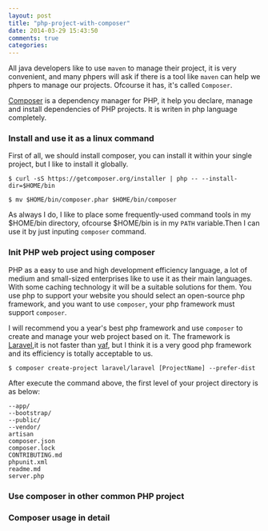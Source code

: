 ```yaml
---
layout: post
title: "php-project-with-composer"
date: 2014-03-29 15:43:50
comments: true
categories: 
---
```


All java developers like to use `maven` to manage their project, it is very convenient, and many phpers will
ask if there is a tool like `maven` can help we phpers to manage our projects. Ofcourse it has, it's called
`Composer`.

[Composer](http://getcomposer.org) is a dependency manager for PHP, it help you declare, manage and install
dependencies of PHP projects. It is writen in php language completely.

### Install and use it as a linux command

First of all, we should install composer, you can install it within your single project, but I like to install it globally.

```
$ curl -sS https://getcomposer.org/installer | php -- --install-dir=$HOME/bin
```

```
$ mv $HOME/bin/composer.phar $HOME/bin/composer
```

As always I do, I like to place some frequently-used command tools in my $HOME/bin
directory, ofcourse $HOME/bin is in my `PATH` variable.Then I can use it by just
inputing `composer` command.

### Init PHP web project using composer

PHP as a easy to use and high development efficiency language, a lot of medium and
small-sized enterprises like to use it as their main languages. With some caching
technology it will be a suitable solutions for them. You use php to support your
website you should select an open-source php framework, and you want to use
`composer`, your php framework must support `composer`.

I will recommend you a year's best php framework and use `composer` to
create and manage your web project based on it.
The framework is [Laravel](http://laravel.com/),it is not faster
than [yaf](http://www.yafdev.com/), but I think it is a very good php framework and
its efficiency is totally acceptable to us.

```
$ composer create-project laravel/laravel [ProjectName] --prefer-dist
```

After execute the command above, the first level of your project directory is as below:

```
--app/
--bootstrap/
--public/
--vendor/
artisan
composer.json
composer.lock
CONTRIBUTING.md
phpunit.xml
readme.md
server.php
```

### Use composer in other common PHP project

### Composer usage in detail

